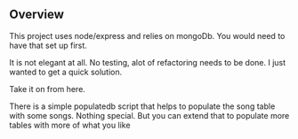## Overview
This project uses node/express and relies on mongoDb. You would need to have that set up first. 

It is not elegant at all. No testing, alot of refactoring needs to be done. I just wanted to get a quick solution. 

Take it on from here.

There is a simple populatedb script that helps to populate the song table with some songs. Nothing special. But you can extend that to populate more tables with more of what you like